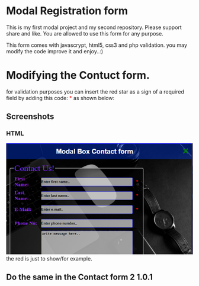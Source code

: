 # Modal Registration form
This is my first modal project and my second repository.
Please support share and like.
You are allowed to use this form for any purpose.

This form comes with javascrypt, html5, css3 and php validation.
you may modify the code improve it and enjoy..:)

# Modifying the Contuct form.
 for validation purposes you can insert the red
 star as a sign of a required field by adding this code: 
                  <span style="color: red">*</span>
                  as shown below:
                  
Screenshots
---
   ### HTML
![HTML](images/Example.PNG)  
the red is just to show/for example.


Do the same in the Contact form 2 1.0.1
---